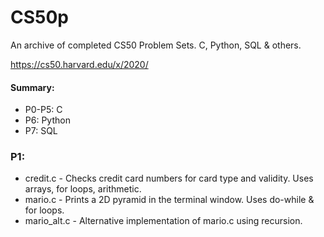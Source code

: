 # CS50p
An archive of completed CS50 Problem Sets. C, Python, SQL & others.

https://cs50.harvard.edu/x/2020/  

#### Summary:  
- P0-P5: C  
- P6: Python  
- P7: SQL  
### P1:  
- credit.c - Checks credit card numbers for card type and validity. Uses arrays, for loops, arithmetic.  
- mario.c - Prints a 2D pyramid in the terminal window. Uses do-while & for loops.  
- mario_alt.c - Alternative implementation of mario.c using recursion.  
